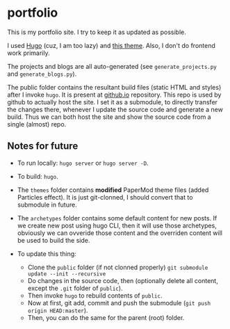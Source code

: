 # portfolio

This is my portfolio site. I try to keep it as updated as possible.

I used [Hugo](https://gohugo.io/) (cuz, I am too lazy) and [this theme](https://github.com/adityatelange/hugo-PaperMod). Also, I don't do frontend work primarily.

The projects and blogs are all auto-generated (see `generate_projects.py` and `generate_blogs.py`).

The public folder contains the resultant build files (static HTML and styles) after I invoke `hugo`. It is present at [github.io](https://github.com/dev-abir/dev-abir.github.io) repository. This repo is used by github to actually host the site. I set it as a submodule, to directly transfer the changes there, whenever I update the source code and generate a new build. Thus we can both host the site and show the source code from a single (almost) repo.

## Notes for future

- To run locally: `hugo server` or `hugo server -D`.

- To build: `hugo`.

- The `themes` folder contains **modified** PaperMod theme files (added Particles effect). It is just git-clonned, I should convert that to submodule in future.

- The `archetypes` folder contains some default content for new posts. If we create new post using hugo CLI, then it will use those archetypes, obviously we can ovveride those content and the overriden content will be used to build the side.

- To update this thing:
    - Clone the `public` folder (if not clonned properly) `git submodule update --init --recursive`
    - Do changes in the source code, then (optionally delete all content, except the `.git` folder of `public`).
    - Then invoke `hugo` to rebuild contents of `public`.
    - Now at first, git add, commit and push the submodule (`git push origin HEAD:master`).
    - Then, you can do the same for the parent (root) folder.
